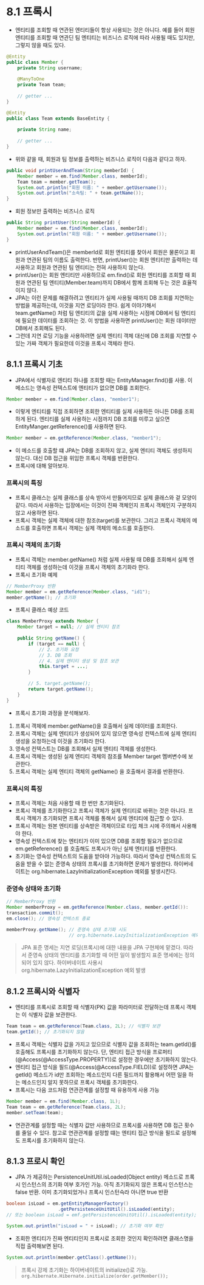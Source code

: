 # 8.1 프록시
- 엔티티를 조회할 때 연관된 엔티티들이 항상 사용되는 것은 아니다. 예를 들어 회원 엔티티를 조회할 때 연관딘 팀 엔티티는 비즈니스 로직에 따라 사용될 때도 있지만, 그렇지 않을 때도 있다.
```java
@Entity
public class Member {
    private String username;
    
    @ManyToOne
    private Team team;
    
    // getter ... 
}
```
```java
@Entity
public class Team extends BaseEntity {
    
    private String name;
    
    // getter ... 
}
```
- 위와 같을 때, 회원과 팀 정보를 출력하는 비즈니스 로직이 다음과 같다고 하자.
```java
public void printUserAndTeam(String memberId) {
    Member member = em.find(Member.class, memberId);
    Team team = member.getTeam();
    System.out.println("회원 이름: " + member.getUsername());
    System.out.println("소속팀: " + team.getName());
}
```
- 회원 정보만 출력하는 비즈니스 로직
```java
public String printUser(String memberId) {
    Member member = em.find(Member.class, memberId);
    System.out.println("회원 이름: " + member.getUsername());
}
```
- printUserAndTeam()은 memberId로 회원 엔티티를 찾아서 회원은 물론이고 회원과 연관된 팀의 이름도 출력한다. 반면, printUser()는 회원 엔티티만 출력하는 데 사용하고 회원과 연관된 팀 엔티티는 전혀 사용하지 않는다.
- printUser()는 회원 엔티티만 사용하므로 em.find()로 회원 엔티티를 조회할 때 회원과 연관된 팀 엔티티(Member.team)까지 DB에서 함께 조회해 두는 것은 효율적이지 않다.
- JPA는 이런 문제를 해결하려고 엔티티가 실제 사용될 때까지 DB 조회를 지연하는 방법을 제공하는데, 이것을 지연 로딩이라 한다. 쉽게 이야기해서 team.getName() 처럼 팀 엔티티의 값을 실제 사용하는 시점에 DB에서 팀 엔티티에
필요한 데이터를 조회하는 것. 이 방법을 사용하면 printUser()는 회원 데이터만 DB에서 조회해도 된다.
- 그런데 지연 로딩 기능을 사용하려면 실제 엔티티 객체 대신에 DB 조회를 지연할 수 있는 가짜 객체가 필요한데 이것을 프록시 객체라 한다.

## 8.1.1 프록시 기초
- JPA에서 식별자로 엔티티 하나를 조회할 때는 EntityManager.find()를 사용. 이 메소드는 영속성 컨텍스트에 엔티티가 없으면 DB를 조회한다.
```java
Member member = em.find(Member.class, "member1");
```
- 이렇게 엔티티를 직접 조회하면 조회한 엔티티를 실제 사용하든 아니든 DB를 조회하게 된다. 엔티티를 실제 사용하는 시점까지 DB 조회를 미루고 싶으면 EntityManger.getReference()를 사용하면 된다.
```java
Member member = em.getReference(Member.class, "member1");
```
- 이 메소드를 호출할 떄 JPA는 DB를 조회하지 않고, 실제 엔티티 객체도 생성하지 않는다. 대신 DB 접근을 위임한 프록시 객체를 반환한다.
- 프록시에 대해 알아보자.

### 프록시의 특징
- 프록시 클래스는 실제 클래스를 상속 받아서 만들어지므로 실제 클래스와 겉 모양이 같다. 따라서 사용하는 입장에서는 이것이 진짜 객체인지 프록시 객체인지 구분하지 않고 사용하면 된다.
- 프록시 객체는 실제 객체에 대한 참조(target)를 보관한다. 그리고 프록시 객체의 메소드를 호출하면 프록시 객체는 실제 객체의 메소드를 호출한다.

### 프록시 객체의 초기화
- 프록시 객체는 member.getName() 처럼 실제 사용될 때 DB를 조회해서 실제 엔티티 객체를 생성하는데 이것을 프록시 객체의 초기화라 한다.
- 프록시 초기화 예제
```java
// MemberProxy 반환
Member member = em.getReference(Member.class, "id1");
member.getName(); // 초기화
```
- 프록시 클래스 예상 코드
```java
class MemberProxy extends Member {
    Member target = null; // 실제 엔티티 참조
    
    public String getName() {
        if (target == null) {
            // 2. 초기화 요청
            // 3. DB 조회
            // 4. 실제 엔티티 생성 및 참조 보관
            this.target = ...;
        }
        
        // 5. target.getName();
        return target.getName();
    }
}
```
- 프록시 초기화 과정을 분석해보자.
1. 프록시 객체에 member.getName()을 호출해서 실제 데이터를 조회한다.
2. 프록시 객체는 실제 엔티티가 생성되어 있지 않으면 영속성 컨텍스트에 실제 엔티티 생성을 요청하는데 이것을 초기화라 한다.
3. 영속성 컨텍스트는 DB를 조회해서 실제 엔티티 객체를 생성한다. 
4. 프록시 객체는 생성된 실제 엔티티 객체의 참조를 Member target 멤버변수에 보관한다.
5. 프록시 객체는 실제 엔티티 객체의 getName() 을 호출해서 결과를 반환한다.

### 프록시의 특징
- 프록시 객체는 처음 사용할 때 한 번만 초기화된다.
- 프록시 객체를 초기화한다고 프록시 객체가 실제 엔티티로 바뀌는 것은 아니다. 프록시 객체가 초기화되면 프록시 객체를 통해서 실제 엔티티에 접근할 수 있다.
- 프록시 객체는 원본 엔티티를 상속받은 객체이므로 타입 체크 시에 주의해서 사용해야 한다.
- 영속성 컨텍스트에 찾는 엔티티가 이미 있으면 DB를 조회할 필요가 없으므로 em.getReference() 를 호출해도 프록시가 아닌 실제 엔티티를 반환한다.
- 초기화는 영속성 컨텍스트의 도움을 받아야 가능하다. 따라서 영속성 컨텍스트의 도움을 받을 수 없는 준영속 상태의 프록시를 초기화하면 문제가 발생한다. 하이버네이트는 org.hibernate.LazyInitializationException 예외를 발생시킨다.

### 준영속 상태와 초기화
```java
// MemberProxy 반환
Member memberProxy = em.getReference(Member.class, member.getId()):
transaction.commit();
em.close(); // 영속성 컨텍스트 종료

memberProxy.getName(); // 준영속 상태 초기화 시도
                       // org.hibernate.LazyInitializationException 예외 발생
```
> JPA 표준 명세는 지연 로딩(프록시)에 대한 내용을 JPA 구현체에 맡겼다. 따라서 준영속 상태의 엔티티를 초기화할 때 어떤 일이 발생할지 표준 명세에는 정의되어 있지 않다.
> 하이버네이트 사용시 org.hibernate.LazyInitializationException 예외 발생

## 8.1.2 프록시와 식별자
- 엔티티를 프록시로 조회할 때 식별자(PK) 값을 파라미터로 전달하는데 프록시 객체는 이 식별자 값을 보관한다.
```java
Team team = em.getReference(Team.class, 2L); // 식별자 보관
team.getId(); // 초기화되지 않음
```
- 프록시 객체는 식별자 값을 가지고 있으므로 식별자 값을 조회하는 team.getId()를 호출해도 프록시를 초기화하지 않는다. 단, 엔티티 접근 방식을 프로퍼티(@Access(@AccessType.PROPERTY))로 설정한 경우에만 초기화하지 않는다.
- 엔티티 접근 방식을 필드(@Access(@AccessType.FIELD))로 설정하면 JPA는 getId() 메소드가 id만 조회하는 메소드인지 다른 필드까지 활용해서 어떤 일을 하는 메소드인지 알지 못하므로 프록시 객체를 초기화한다.
- 프록시는 다음 코드처럼 연관관계를 설정할 때 유용하게 사용 가능
```java
Member member = em.find(Member.class, 1L);
Team team = em.getReference(Team.class, 2L);
member.setTeam(team);
```
- 연관관계를 설정할 때는 식별자 값만 사용하므로 프록시를 사용하면 DB 접근 횟수를 줄일 수 있다. 참고로 연관관계를 설정할 떄는 엔티티 접근 방식을 필드로 설정해도 프록시를 초기화하지 않는다.

## 8.1.3 프로시 확인
- JPA 가 제공하는 PersistenceUnitUtil.isLoaded(Object entity) 메소드로 프록시 인스턴스의 초기화 여부 호가인 가능. 아직 초기화되지 않은 프록시 인스턴스는 false 반환. 이미 초기화되었거나 프록시 인스턴슥라 아니면 true 반환
```java
boolean isLoad = em.getEntityManagerFactory()
                   .getPersistenceUnitUtil().isLoaded(entity);
// 또는 boolean isLoad = emf.getPersistenceUnitUtil().isLoaded(entity);

System.out.println("isLoad = " + isLoad); // 초기화 여부 확인
```
- 조회한 엔티티가 진짜 엔티티인지 프록시로 조회한 것인지 확인하려면 클래스명을 직접 출력해보면 된다.
```java
System.out.println(member.getClass().getName());
```

> 프록시 강제 초기화는 하이버네이트의 initialize()로 가능.
> `org.hibernate.Hibernate.initialize(order.getMember());`

